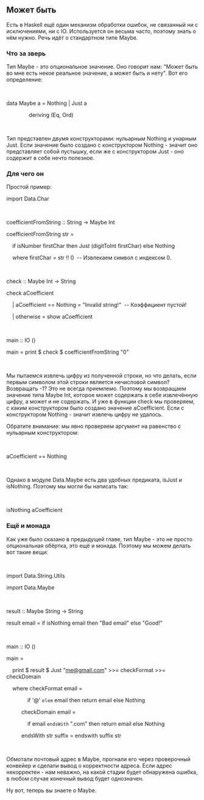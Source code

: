 Может быть
----------

Есть в Haskell ещё один механизм обработки ошибок, не связанный ни с исключениями, ни с IO. Используется он весьма часто, поэтому знать о нём нужно. Речь идёт о стандартном типе Maybe.

### Что за зверь

Тип Maybe - это опциональное значение. Оно говорит нам: "Может быть во мне есть некое реальное значение, а может быть и нету". Вот его определение:

 

data Maybe a = Nothing | Just a

               deriving (Eq, Ord)

 

Тип представлен двумя конструкторами: нульарным Nothing и унарным Just. Если значение было создано с конструктором Nothing - значит оно представляет собой пустышку, если же с конструктором Just - оно содержит в себе нечто полезное.

### Для чего он

Простой пример:

import Data.Char

 

coefficientFromString :: String -> Maybe Int

coefficientFromString str =

    if isNumber firstChar then Just (digitToInt firstChar) else Nothing

    where firstChar = str !! 0  -- Извлекаем символ с индексом 0.

 

check :: Maybe Int -> String

check aCoefficient

    | aCoefficient == Nothing = "Invalid string!"  -- Коэффициент пустой!

    | otherwise = show aCoefficient

 

main :: IO ()

main = print $ check $ coefficientFromString "0"

 

Мы пытаемся извлечь цифру из полученной строки, но что делать, если первым символом этой строки является нечисловой символ? Возвращать -1? Это не всегда приемлемо. Поэтому мы возвращаем значение типа Maybe Int, которое может содержать в себе извлечённую цифру, а может и не содержать. И уже в функции check мы проверяем, с каким конструктором было создано значение aCoefficient. Если с конструктором Nothing - значит извлечь цифру не удалось.

Обратите внимание: мы явно проверяем аргумент на равенство с нульарным конструктором:

 

aCoefficient == Nothing

 

Однако в модуле Data.Maybe есть два удобных предиката, isJust и isNothing. Поэтому мы могли бы написать так:

 

isNothing aCoefficient

### Ещё и монада

Как уже было сказано в предыдущей главе, тип Maybe - это не просто опциональная обёртка, это ещё и монада. Поэтому мы можем делать вот такие вещи:

 

import Data.String.Utils

import Data.Maybe

 

result :: Maybe String -> String

result email = if isNothing email then "Bad email" else "Good!"

 

main :: IO ()

main =

    print $ result $ Just "me@gmail.com" \>>= checkFormat \>>= checkDomain

    where checkFormat email =

              if '@' `elem` email then return email else Nothing

          checkDomain email =

              if email `endsWith` ".com" then return email else Nothing

          endsWith str suffix = endswith suffix str

 

Обмотали почтовый адрес в Maybe, прогнали его через проверочный конвейер и сделали вывод о корректности адреса. Если адрес некорректен - нам неважно, на какой стадии будет обнаружена ошибка, в любом случае конечный вывод будет однозначен.

Ну вот, теперь вы знаете о Maybe.
